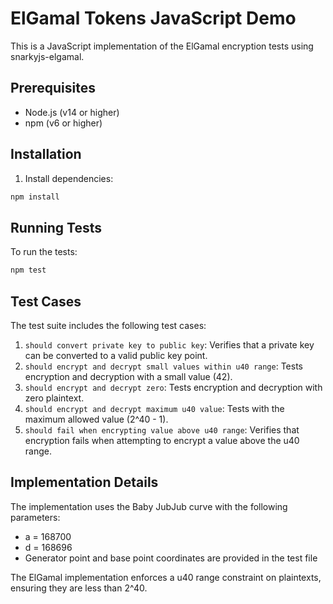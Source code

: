 # ElGamal Tokens JavaScript Demo

This is a JavaScript implementation of the ElGamal encryption tests using snarkyjs-elgamal.

## Prerequisites

- Node.js (v14 or higher)
- npm (v6 or higher)

## Installation

1. Install dependencies:
```bash
npm install
```

## Running Tests

To run the tests:
```bash
npm test
```

## Test Cases

The test suite includes the following test cases:

1. `should convert private key to public key`: Verifies that a private key can be converted to a valid public key point.
2. `should encrypt and decrypt small values within u40 range`: Tests encryption and decryption with a small value (42).
3. `should encrypt and decrypt zero`: Tests encryption and decryption with zero plaintext.
4. `should encrypt and decrypt maximum u40 value`: Tests with the maximum allowed value (2^40 - 1).
5. `should fail when encrypting value above u40 range`: Verifies that encryption fails when attempting to encrypt a value above the u40 range.

## Implementation Details

The implementation uses the Baby JubJub curve with the following parameters:
- a = 168700
- d = 168696
- Generator point and base point coordinates are provided in the test file

The ElGamal implementation enforces a u40 range constraint on plaintexts, ensuring they are less than 2^40. 